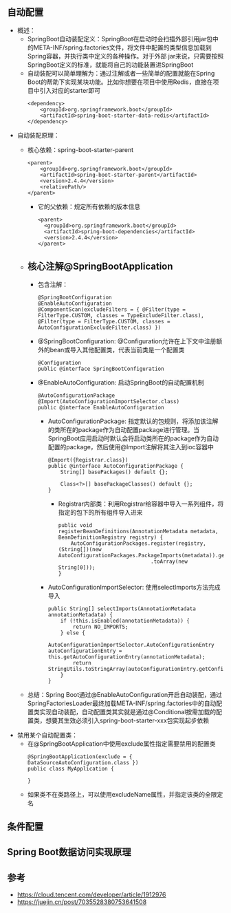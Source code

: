 ## 自动配置

  - 概述：
    - SpringBoot自动装配定义：SpringBoot在启动时会扫描外部引用jar包中的META-INF/spring.factories文件，将文件中配置的类型信息加载到Spring容器，并执行类中定义的各种操作。对于外部 jar来说，只需要按照SpringBoot定义的标准，就能将自己的功能装置进SpringBoot
    - 自动装配可以简单理解为：通过注解或者一些简单的配置就能在Spring Boot的帮助下实现某块功能。比如你想要在项目中使用Redis，直接在项目中引入对应的starter即可
      ```
      <dependency>
          <groupId>org.springframework.boot</groupId>
          <artifactId>spring-boot-starter-data-redis</artifactId>
      </dependency>
      ```
  - 自动装配原理：
    - 核心依赖：spring-boot-starter-parent
      ```
      <parent>
          <groupId>org.springframework.boot</groupId>
          <artifactId>spring-boot-starter-parent</artifactId>
          <version>2.4.4</version>
          <relativePath/>
      </parent>
      ```
      - 它的父依赖：规定所有依赖的版本信息
        ```
        <parent>
          <groupId>org.springframework.boot</groupId>
          <artifactId>spring-boot-dependencies</artifactId>
          <version>2.4.4</version>
        </parent>
        ```
        
    - 核心注解@SpringBootApplication
      - 
      - 包含注解：
        ```
        @SpringBootConfiguration
        @EnableAutoConfiguration
        @ComponentScan(excludeFilters = { @Filter(type = FilterType.CUSTOM, classes = TypeExcludeFilter.class), @Filter(type = FilterType.CUSTOM, classes = AutoConfigurationExcludeFilter.class) })
        ```
      - @SpringBootConfiguration: @Configuration允许在上下文中注册额外的bean或导入其他配置类，代表当前类是一个配置类
        ```
        @Configuration
        public @interface SpringBootConfiguration
        ```
      - @EnableAutoConfiguration: 启动SpringBoot的自动配置机制
        ```
        @AutoConfigurationPackage
        @Import(AutoConfigurationImportSelector.class)
        public @interface EnableAutoConfiguration 
        ```
        - AutoConfigurationPackage: 指定默认的包规则，将添加该注解的类所在的package作为自动配置package进行管理。当SpringBoot应用启动时默认会将启动类所在的package作为自动配置的package，然后使用@Import注解将其注入到ioc容器中
          ```
          @Import({Registrar.class})
          public @interface AutoConfigurationPackage {
              String[] basePackages() default {};

              Class<?>[] basePackageClasses() default {};
          }
          ```
          - Registrar内部类：利用Registrar给容器中导入一系列组件，将指定的包下的所有组件导入进来
            ```
            public void registerBeanDefinitions(AnnotationMetadata metadata, BeanDefinitionRegistry registry) {
                AutoConfigurationPackages.register(registry, (String[])(new AutoConfigurationPackages.PackageImports(metadata)).getPackageNames()
                                          .toArray(new String[0]));
            }
            ```
        - AutoConfigurationImportSelector: 使用selectImports方法完成导入
          ```
          public String[] selectImports(AnnotationMetadata annotationMetadata) {
              if (!this.isEnabled(annotationMetadata)) {
                  return NO_IMPORTS;
              } else {
                  AutoConfigurationImportSelector.AutoConfigurationEntry autoConfigurationEntry = this.getAutoConfigurationEntry(annotationMetadata);
                  return StringUtils.toStringArray(autoConfigurationEntry.getConfigurations());
              }
          }
          ```
          
          
    - 总结：Spring Boot通过@EnableAutoConfiguration开启自动装配，通过SpringFactoriesLoader最终加载META-INF/spring.factories中的自动配置类实现自动装配，自动配置类其实就是通过@Conditional按需加载的配置类，想要其生效必须引入spring-boot-starter-xxx包实现起步依赖
  - 禁用某个自动配置类：
    - 在@SpringBootApplication中使用exclude属性指定需要禁用的配置类
      ```
      @SpringBootApplication(exclude = { DataSourceAutoConfiguration.class })
      public class MyApplication {
      
      }
      ```
    - 如果类不在类路径上，可以使用excludeName属性，并指定该类的全限定名

## 条件配置

## Spring Boot数据访问实现原理

## 参考

  - https://cloud.tencent.com/developer/article/1912976
  - https://juejin.cn/post/7035528380753641508

